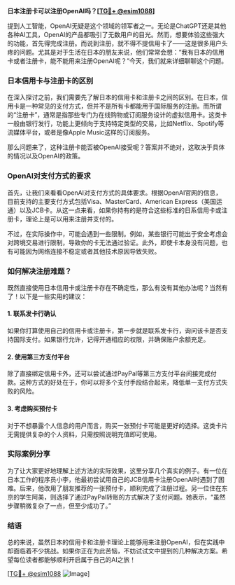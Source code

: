 **日本注册卡可以注册OpenAI吗？[[TG💪+ @esim1088](https://t.me/s/esim1088)]**

提到人工智能，OpenAI无疑是这个领域的领军者之一。无论是ChatGPT还是其他各种AI工具，OpenAI的产品都吸引了无数用户的目光。然而，想要体验这些强大的功能，首先得完成注册。而说到注册，就不得不提信用卡了——这是很多用户头疼的问题。尤其是对于生活在日本的朋友来说，他们常常会想：“我有日本的信用卡或者注册卡，能不能用来注册OpenAI呢？”今天，我们就来详细聊聊这个问题。

### 日本信用卡与注册卡的区别

在深入探讨之前，我们需要先了解日本的信用卡和注册卡之间的区别。在日本，信用卡是一种常见的支付方式，但并不是所有卡都能用于国际服务的注册。而所谓的“注册卡”，通常是指那些专门为在线购物或订阅服务设计的虚拟信用卡。这类卡一般由银行发行，功能上更倾向于支持特定类型的交易，比如Netflix、Spotify等流媒体平台，或者是像Apple Music这样的订阅服务。

那么问题来了，这种注册卡能否被OpenAI接受呢？答案并不绝对，这取决于具体的情况以及OpenAI的政策。

### OpenAI对支付方式的要求

首先，让我们来看看OpenAI对支付方式的具体要求。根据OpenAI官网的信息，目前支持的主要支付方式包括Visa、MasterCard、American Express（美国运通）以及JCB卡。从这一点来看，如果你持有的是符合这些标准的日系信用卡或注册卡，理论上是可以用来注册并支付的。

不过，在实际操作中，可能会遇到一些限制。例如，某些银行可能出于安全考虑会对跨境交易进行限制，导致你的卡无法通过验证。此外，即使卡本身没有问题，也有可能因为网络连接不稳定或者其他技术原因导致失败。

### 如何解决注册难题？

既然直接使用日本信用卡或注册卡存在不确定性，那么有没有其他办法呢？当然有了！以下是一些实用的建议：

#### 1. 联系发卡行确认
如果你打算使用自己的信用卡或注册卡，第一步就是联系发卡行，询问该卡是否支持国际支付。如果银行允许，记得开通相应的权限，并确保账户余额充足。

#### 2. 使用第三方支付平台
除了直接绑定信用卡外，还可以尝试通过PayPal等第三方支付平台间接完成付款。这种方式的好处在于，你可以将多个支付手段结合起来，降低单一支付方式失败的风险。

#### 3. 考虑购买预付卡
对于不想暴露个人信息的用户而言，购买一张预付卡可能是更好的选择。这类卡片无需提供复杂的个人资料，只需按照说明充值即可使用。

### 实际案例分享

为了让大家更好地理解上述方法的实际效果，这里分享几个真实的例子。有一位在日本工作的程序员小李，他最初尝试用自己的JCB信用卡注册OpenAI时遇到了困难。后来，他改用了朋友推荐的一张预付卡，顺利完成了注册过程。另一位住在东京的学生阿美，则选择了通过PayPal转账的方式解决了支付问题。她表示，“虽然步骤稍微复杂了一点，但至少成功了。”

### 结语

总的来说，虽然日本的信用卡和注册卡理论上能够用来注册OpenAI，但在实践中却面临着不少挑战。如果你正在为此苦恼，不妨试试文中提到的几种解决方案。希望每位读者都能够顺利开启属于自己的AI之旅！

[[TG💪+ @esim1088](https://t.me/s/esim1088) ![Image](https://i.postimg.cc/4NQfJmqS/Snipaste-2025-05-13-00-14-12.png)]